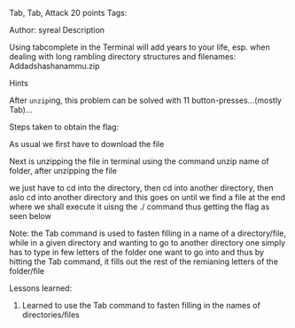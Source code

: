Tab, Tab, Attack
20 points
Tags: 

Author: syreal
Description

Using tabcomplete in the Terminal will add years to your life, esp. when dealing with long rambling directory structures and filenames: Addadshashanammu.zip


Hints

After `unzip`ing, this problem can be solved with 11 button-presses...(mostly Tab)...

Steps taken to obtain the flag:

As usual we first have to download the file

Next is unzipping the file in terminal using the command unzip name of folder, after unzipping the file

we just have to cd into the directory, then cd into another directory, then aslo cd into another directory and this goes on until we find a file at the end where we shall execute it uisng the ./ command thus getting the flag as seen below

Note: the Tab command is used to fasten filling in a name of a directory/file,  while in a given directory and wanting to go to another directory one simply has to type in few letters of the folder one want to go into and thus by hitting the Tab command, it fills out the rest of the remianing letters of the folder/file


Lessons learned:

1. Learned to use the Tab command to fasten filling in the names of directories/files


